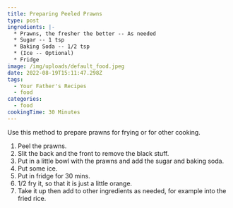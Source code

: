 ```yaml
---
title: Preparing Peeled Prawns
type: post
ingredients: |-
  * Prawns, the fresher the better -- As needed
  * Sugar -- 1 tsp
  * Baking Soda -- 1/2 tsp
  * (Ice -- Optional)
  * Fridge
image: /img/uploads/default_food.jpeg
date: 2022-08-19T15:11:47.298Z
tags:
  - Your Father's Recipes
  - food
categories:
  - food
cookingTime: 30 Minutes
---
```

Use this method to prepare prawns for frying or for other cooking.

<!-- more -->

1. Peel the prawns.
2. Slit the back and the front to remove the black stuff.
3. Put in a little bowl with the prawns and add the sugar and baking soda.
4. Put some ice.
5. Put in fridge for 30 mins.
6. 1/2 fry it, so that it is just a little orange. 
7. Take it up then add to other ingredients as needed, for example into the fried rice.